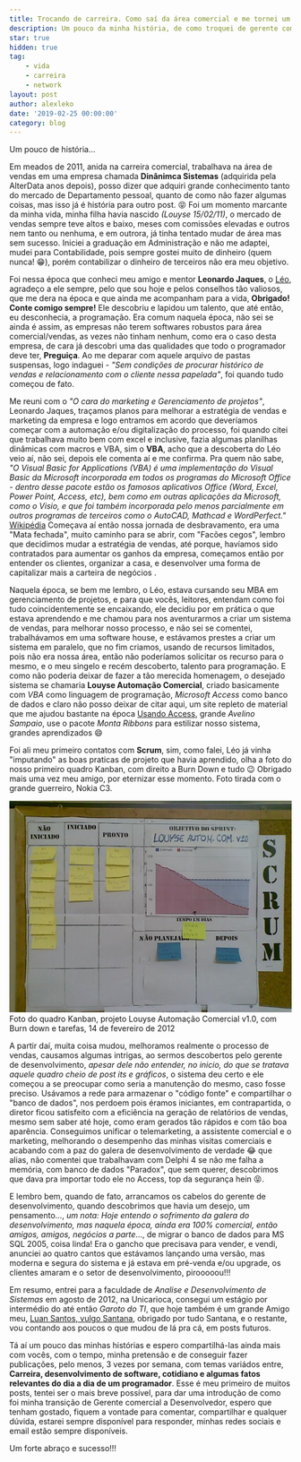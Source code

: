 ```yaml
---
title: Trocando de carreira. Como saí da área comercial e me tornei um desenvolvedor.
description: Um pouco da minha história, de como troquei de gerente comercial para estagiário de desenvolvimento e hoje sou Full Stack Developer Sr.
star: true
hidden: true
tag:
    - vida
    - carreira
    - network
layout: post
author: alexleko
date: '2019-02-25 00:00:00'
category: blog
---
```


Um pouco de história...

Em meados de 2011, anida na carreira comercial, trabalhava na área de vendas em uma empresa chamada **Dinânimca Sistemas** (adquirida pela AlterData anos depois), posso dizer que adquiri grande conhecimento tanto do mercado de Departamento pessoal, quanto de como não fazer algumas coisas, mas isso já é história para outro post. 😝
Foi um momento marcante da minha vida, minha filha havia nascido _(Louyse 15/02/11)_, o mercado de vendas sempre teve altos e baixo, meses com comissões elevadas e outros nem tanto ou nenhuma, e em outrora, já tinha tentado mudar de área mas sem sucesso. Iniciei a graduação em Administração e não me adaptei, mudei para Contabilidade, pois sempre gostei muito de dinheiro (quem nunca! 😁), porém contabilizar o dinheiro de terceiros não era meu objetivo.

Foi nessa época que conheci meu amigo e mentor **Leonardo Jaques**, o [Léo](https://www.linkedin.com/in/leonardojaquesprojetos/), agradeço a ele sempre, pelo que sou hoje e pelos conselhos tão valiosos, que me dera na época e que ainda me acompanham para a vida, **Obrigado! Conte comigo sempre!** Ele descobriu e lapidou um talento, que até então, eu desconhecia, a programação. Era comum naquela época, não sei se ainda é assim, as empresas não terem softwares robustos para área comercial/vendas, as vezes não tinham nenhum, como era o caso desta empresa, de cara já descobri uma das qualidades que todo o programador deve ter, **Preguiça**. Ao me deparar com aquele arquivo de pastas suspensas, logo indaguei - _"Sem condições de procurar histórico de vendas e relacionamento com o cliente nessa papelada"_, foi quando tudo começou de fato.

Me reuni com o _"O cara do marketing e Gerenciamento de projetos"_, Leonardo Jaques, traçamos planos para melhorar a estratégia de vendas e marketing da empresa e logo entramos em acordo que deveríamos começar com a automação e/ou digitalização do processo, foi quando citei que trabalhava muito bem com excel e inclusive, fazia algumas planilhas dinâmicas com macros e VBA, sim o **VBA**, acho que a descoberta do Léo veio aí, não sei, depois ele comenta aí e me confirma. Pra quem não sabe, <span class="evidence">_"O Visual Basic for Applications (VBA) é uma implementação do Visual Basic da Microsoft incorporada em todos os programas do Microsoft Office - dentro desse pacote estão os famosos aplicativos Office (Word, Excel, Power Point, Access, etc), bem como em outras aplicações da Microsoft, como o Visio, e que foi também incorporada pelo menos parcialmente em outros programas de terceiros como o AutoCAD, Mathcad e WordPerfect."_ [Wikipédia](https://pt.wikipedia.org/wiki/Visual_Basic_for_Applications)</span>
Começava aí então nossa jornada de desbravamento, era uma "Mata fechada", muito caminho para se abrir, com "Facões cegos", lembro que decidimos mudar a estratégia de vendas, até porque, havíamos sido contratados para aumentar os ganhos da empresa, começamos então por entender os clientes, organizar a casa, e desenvolver uma forma de capitalizar mais a carteira de negócios .

Naquela época, se bem me lembro, o Léo, estava cursando seu MBA em gerenciamento de projetos, e para que vocês, leitores, entendam como foi tudo coincidentemente se encaixando, ele decidiu por em prática o que estava aprendendo e me chamou para nos aventurarmos a criar um sistema de vendas, para melhorar nosso processo, e não sei se comentei, trabalhávamos em uma software house, e estávamos prestes a criar um sistema em paralelo, que no fim criamos, usando de recursos limitados, pois não era nossa área, então não poderíamos solicitar os recurso para o mesmo, e o meu singelo e recém descoberto, talento para programação.
E como não poderia deixar de fazer a tão merecida homenagem, o desejado sistema se chamaria **Louyse Automação Comercial**, criado basicamente com _VBA_ como linguagem de programação, _Microsoft Access_ como banco de dados e claro não posso deixar de citar aqui, um site repleto de material que me ajudou bastante na época [Usando Access](https://www.usandoaccess.com.br/), grande _Avelino Sampaio_, use o pacote _Monta Ribbons_ para estilizar nosso sistema, grandes aprendizados 😄

Foi ali meu primeiro contatos com **Scrum**, sim, como falei, Léo já vinha "imputando" as boas praticas de projeto que havia aprendido, olha a foto do nosso primeiro quadro Kanban, com direito a Burn Down e tudo 😉
Obrigado mais uma vez meu amigo, por eternizar esse momento. Foto tirada com o grande guerreiro, Nokia C3.

<div class="text-center">
		<img src="/assets/images/posts/louyse-automacao-comercial-1.jpg" alt="Foto do quadro Kanban, projeto Louyse Automação Comercial v1.0, com Burn down e tarefas, 14 de fevereiro de 2012">
	<figcaption class="caption">Foto do quadro Kanban, projeto Louyse Automação Comercial v1.0, com Burn down e tarefas, 14 de fevereiro de 2012</figcaption>
</div>

A partir daí, muita coisa mudou, melhoramos realmente o processo de vendas, causamos algumas intrigas, ao sermos descobertos pelo gerente de desenvolvimento, _apesar dele não entender, no inicio, do que se tratava aquele quadro cheio de post its e gráficos_, o sistema deu certo e ele começou a se preocupar como seria a manutenção do mesmo, caso fosse preciso. Usávamos a rede para armazenar o "código fonte" e compartilhar o "banco de dados", nos perdoem pois éramos iniciantes, em contrapartida, o diretor ficou satisfeito com a eficiência na geração de relatórios de vendas, mesmo sem saber até hoje, como eram gerados tão rápidos e com tão boa aparência. Conseguimos unificar o telemarketing, a assistente comercial e o marketing, melhorando o desempenho das minhas visitas comerciais e acabando com a paz do galera de desenvolvimento de verdade 😂 que alias, não comentei que trabalhavam com Delphi 4 se não me falha a memória, com banco de dados "Paradox", que sem querer, descobrimos que dava pra importar todo ele no Access, top da segurança hein 😝.

E lembro bem, quando de fato, arrancamos os cabelos do gerente de desenvolvimento, quando descobrimos que havia um desejo, um pensamento..., <span class="evidence">_um nota: Hoje entendo o sofrimento da galera do desenvolvimento, mas naquela época, ainda era 100% comercial, então amigos, amigos, negócios a parte_...</span>, de migrar o banco de dados para MS SQL 2005, coisa linda! Era o gancho que precisava para vender, e vendi, anunciei ao quatro cantos que estávamos lançando uma versão, mas moderna e segura do sistema e já estava em pré-venda e/ou upgrade, os clientes amaram e o setor de desenvolvimento, pirooooou!!!

Em resumo, entrei para a faculdade de _Analise e Desenvolvimento de Sistemas_ em agosto de 2012, na Unicarioca, consegui um estágio por intermédio do até então _Garoto do TI_, que hoje também é um grande Amigo meu, [Luan Santos, vulgo Santana](https://www.linkedin.com/in/luan-santos-42007069/), obrigado por tudo Santana, e o restante, vou contando aos poucos o que mudou de lá pra cá, em posts futuros.

Tá aí um pouco das minhas histórias e espero compartilhá-las ainda mais com vocês, com o tempo, minha pretensão e de conseguir fazer publicações, pelo menos, 3 vezes por semana, com temas variádos entre, **Carreira, desenvolvimento de software, cotidiano e algumas fatos relevantes do dia a dia de um programador**. Esse é meu primeiro de muitos posts, tentei ser o mais breve possível, para dar uma introdução de como foi minha transição de Gerente comercial a Desenvolvedor, espero que tenham gostado, fiquem a vontade para comentar, compartilhar e qualquer dúvida, estarei sempre disponível para responder, minhas redes sociais e email estão sempre disponíveis.

Um forte abraço e sucesso!!!
